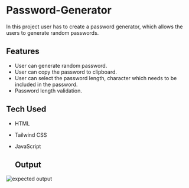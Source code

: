 # Password-Generator

In this project user has to create a password generator, which allows the users to generate random passwords.

## Features

- User can generate random password.
- User can copy the password to clipboard.
- User can select the password length, character which needs to be included in the password.
- Password length validation.

## Tech Used

- HTML
- Tailwind CSS
- JavaScript

  ## Output

![expected output](vhttps://github.com/PRC-hub/Password-Generator/blob/main/passwordGeneratorOutput.png)
